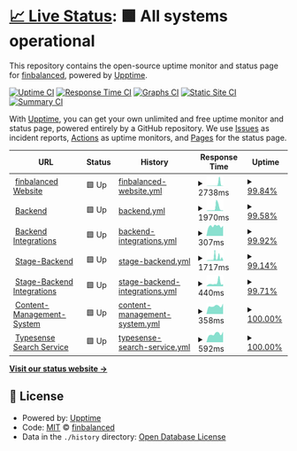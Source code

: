 # [📈 Live Status](https://status.finbalanced.com): <!--live status--> **🟩 All systems operational**

This repository contains the open-source uptime monitor and status page for [finbalanced](finbalanced.com), powered by [Upptime](https://github.com/upptime/upptime).

[![Uptime CI](https://github.com/finbalanced/status/workflows/Uptime%20CI/badge.svg)](https://github.com/finbalanced/status/actions?query=workflow%3A%22Uptime+CI%22)
[![Response Time CI](https://github.com/finbalanced/status/workflows/Response%20Time%20CI/badge.svg)](https://github.com/finbalanced/status/actions?query=workflow%3A%22Response+Time+CI%22)
[![Graphs CI](https://github.com/finbalanced/status/workflows/Graphs%20CI/badge.svg)](https://github.com/finbalanced/status/actions?query=workflow%3A%22Graphs+CI%22)
[![Static Site CI](https://github.com/finbalanced/status/workflows/Static%20Site%20CI/badge.svg)](https://github.com/finbalanced/status/actions?query=workflow%3A%22Static+Site+CI%22)
[![Summary CI](https://github.com/finbalanced/status/workflows/Summary%20CI/badge.svg)](https://github.com/finbalanced/status/actions?query=workflow%3A%22Summary+CI%22)

With [Upptime](https://upptime.js.org), you can get your own unlimited and free uptime monitor and status page, powered entirely by a GitHub repository. We use [Issues](https://github.com/finbalanced/status/issues) as incident reports, [Actions](https://github.com/finbalanced/status/actions) as uptime monitors, and [Pages](https://status.finbalanced.com) for the status page.

<!--start: status pages-->
<!-- This summary is generated by Upptime (https://github.com/upptime/upptime) -->
<!-- Do not edit this manually, your changes will be overwritten -->
<!-- prettier-ignore -->
| URL | Status | History | Response Time | Uptime |
| --- | ------ | ------- | ------------- | ------ |
| <img alt="" src="https://icons.duckduckgo.com/ip3/finbalanced.com.ico" height="13"> [finbalanced Website](https://finbalanced.com) | 🟩 Up | [finbalanced-website.yml](https://github.com/finbalanced/status/commits/HEAD/history/finbalanced-website.yml) | <details><summary><img alt="Response time graph" src="./graphs/finbalanced-website/response-time-week.png" height="20"> 2738ms</summary><br><a href="https://status.finbalanced.com/history/finbalanced-website"><img alt="Response time 416" src="https://img.shields.io/endpoint?url=https%3A%2F%2Fraw.githubusercontent.com%2Ffinbalanced%2Fstatus%2FHEAD%2Fapi%2Ffinbalanced-website%2Fresponse-time.json"></a><br><a href="https://status.finbalanced.com/history/finbalanced-website"><img alt="24-hour response time 460" src="https://img.shields.io/endpoint?url=https%3A%2F%2Fraw.githubusercontent.com%2Ffinbalanced%2Fstatus%2FHEAD%2Fapi%2Ffinbalanced-website%2Fresponse-time-day.json"></a><br><a href="https://status.finbalanced.com/history/finbalanced-website"><img alt="7-day response time 2738" src="https://img.shields.io/endpoint?url=https%3A%2F%2Fraw.githubusercontent.com%2Ffinbalanced%2Fstatus%2FHEAD%2Fapi%2Ffinbalanced-website%2Fresponse-time-week.json"></a><br><a href="https://status.finbalanced.com/history/finbalanced-website"><img alt="30-day response time 1020" src="https://img.shields.io/endpoint?url=https%3A%2F%2Fraw.githubusercontent.com%2Ffinbalanced%2Fstatus%2FHEAD%2Fapi%2Ffinbalanced-website%2Fresponse-time-month.json"></a><br><a href="https://status.finbalanced.com/history/finbalanced-website"><img alt="1-year response time 408" src="https://img.shields.io/endpoint?url=https%3A%2F%2Fraw.githubusercontent.com%2Ffinbalanced%2Fstatus%2FHEAD%2Fapi%2Ffinbalanced-website%2Fresponse-time-year.json"></a></details> | <details><summary><a href="https://status.finbalanced.com/history/finbalanced-website">99.84%</a></summary><a href="https://status.finbalanced.com/history/finbalanced-website"><img alt="All-time uptime 99.97%" src="https://img.shields.io/endpoint?url=https%3A%2F%2Fraw.githubusercontent.com%2Ffinbalanced%2Fstatus%2FHEAD%2Fapi%2Ffinbalanced-website%2Fuptime.json"></a><br><a href="https://status.finbalanced.com/history/finbalanced-website"><img alt="24-hour uptime 100.00%" src="https://img.shields.io/endpoint?url=https%3A%2F%2Fraw.githubusercontent.com%2Ffinbalanced%2Fstatus%2FHEAD%2Fapi%2Ffinbalanced-website%2Fuptime-day.json"></a><br><a href="https://status.finbalanced.com/history/finbalanced-website"><img alt="7-day uptime 99.84%" src="https://img.shields.io/endpoint?url=https%3A%2F%2Fraw.githubusercontent.com%2Ffinbalanced%2Fstatus%2FHEAD%2Fapi%2Ffinbalanced-website%2Fuptime-week.json"></a><br><a href="https://status.finbalanced.com/history/finbalanced-website"><img alt="30-day uptime 99.96%" src="https://img.shields.io/endpoint?url=https%3A%2F%2Fraw.githubusercontent.com%2Ffinbalanced%2Fstatus%2FHEAD%2Fapi%2Ffinbalanced-website%2Fuptime-month.json"></a><br><a href="https://status.finbalanced.com/history/finbalanced-website"><img alt="1-year uptime 99.99%" src="https://img.shields.io/endpoint?url=https%3A%2F%2Fraw.githubusercontent.com%2Ffinbalanced%2Fstatus%2FHEAD%2Fapi%2Ffinbalanced-website%2Fuptime-year.json"></a></details>
| <img alt="" src="https://icons.duckduckgo.com/ip3/backend.finbalanced.com.ico" height="13"> [Backend](https://backend.finbalanced.com/api/health/live) | 🟩 Up | [backend.yml](https://github.com/finbalanced/status/commits/HEAD/history/backend.yml) | <details><summary><img alt="Response time graph" src="./graphs/backend/response-time-week.png" height="20"> 1970ms</summary><br><a href="https://status.finbalanced.com/history/backend"><img alt="Response time 426" src="https://img.shields.io/endpoint?url=https%3A%2F%2Fraw.githubusercontent.com%2Ffinbalanced%2Fstatus%2FHEAD%2Fapi%2Fbackend%2Fresponse-time.json"></a><br><a href="https://status.finbalanced.com/history/backend"><img alt="24-hour response time 491" src="https://img.shields.io/endpoint?url=https%3A%2F%2Fraw.githubusercontent.com%2Ffinbalanced%2Fstatus%2FHEAD%2Fapi%2Fbackend%2Fresponse-time-day.json"></a><br><a href="https://status.finbalanced.com/history/backend"><img alt="7-day response time 1970" src="https://img.shields.io/endpoint?url=https%3A%2F%2Fraw.githubusercontent.com%2Ffinbalanced%2Fstatus%2FHEAD%2Fapi%2Fbackend%2Fresponse-time-week.json"></a><br><a href="https://status.finbalanced.com/history/backend"><img alt="30-day response time 1004" src="https://img.shields.io/endpoint?url=https%3A%2F%2Fraw.githubusercontent.com%2Ffinbalanced%2Fstatus%2FHEAD%2Fapi%2Fbackend%2Fresponse-time-month.json"></a><br><a href="https://status.finbalanced.com/history/backend"><img alt="1-year response time 447" src="https://img.shields.io/endpoint?url=https%3A%2F%2Fraw.githubusercontent.com%2Ffinbalanced%2Fstatus%2FHEAD%2Fapi%2Fbackend%2Fresponse-time-year.json"></a></details> | <details><summary><a href="https://status.finbalanced.com/history/backend">99.58%</a></summary><a href="https://status.finbalanced.com/history/backend"><img alt="All-time uptime 99.96%" src="https://img.shields.io/endpoint?url=https%3A%2F%2Fraw.githubusercontent.com%2Ffinbalanced%2Fstatus%2FHEAD%2Fapi%2Fbackend%2Fuptime.json"></a><br><a href="https://status.finbalanced.com/history/backend"><img alt="24-hour uptime 100.00%" src="https://img.shields.io/endpoint?url=https%3A%2F%2Fraw.githubusercontent.com%2Ffinbalanced%2Fstatus%2FHEAD%2Fapi%2Fbackend%2Fuptime-day.json"></a><br><a href="https://status.finbalanced.com/history/backend"><img alt="7-day uptime 99.58%" src="https://img.shields.io/endpoint?url=https%3A%2F%2Fraw.githubusercontent.com%2Ffinbalanced%2Fstatus%2FHEAD%2Fapi%2Fbackend%2Fuptime-week.json"></a><br><a href="https://status.finbalanced.com/history/backend"><img alt="30-day uptime 99.89%" src="https://img.shields.io/endpoint?url=https%3A%2F%2Fraw.githubusercontent.com%2Ffinbalanced%2Fstatus%2FHEAD%2Fapi%2Fbackend%2Fuptime-month.json"></a><br><a href="https://status.finbalanced.com/history/backend"><img alt="1-year uptime 99.94%" src="https://img.shields.io/endpoint?url=https%3A%2F%2Fraw.githubusercontent.com%2Ffinbalanced%2Fstatus%2FHEAD%2Fapi%2Fbackend%2Fuptime-year.json"></a></details>
| <img alt="" src="https://icons.duckduckgo.com/ip3/backend.finbalanced.com.ico" height="13"> [Backend Integrations](https://backend.finbalanced.com/api/health/integrations) | 🟩 Up | [backend-integrations.yml](https://github.com/finbalanced/status/commits/HEAD/history/backend-integrations.yml) | <details><summary><img alt="Response time graph" src="./graphs/backend-integrations/response-time-week.png" height="20"> 307ms</summary><br><a href="https://status.finbalanced.com/history/backend-integrations"><img alt="Response time 283" src="https://img.shields.io/endpoint?url=https%3A%2F%2Fraw.githubusercontent.com%2Ffinbalanced%2Fstatus%2FHEAD%2Fapi%2Fbackend-integrations%2Fresponse-time.json"></a><br><a href="https://status.finbalanced.com/history/backend-integrations"><img alt="24-hour response time 318" src="https://img.shields.io/endpoint?url=https%3A%2F%2Fraw.githubusercontent.com%2Ffinbalanced%2Fstatus%2FHEAD%2Fapi%2Fbackend-integrations%2Fresponse-time-day.json"></a><br><a href="https://status.finbalanced.com/history/backend-integrations"><img alt="7-day response time 307" src="https://img.shields.io/endpoint?url=https%3A%2F%2Fraw.githubusercontent.com%2Ffinbalanced%2Fstatus%2FHEAD%2Fapi%2Fbackend-integrations%2Fresponse-time-week.json"></a><br><a href="https://status.finbalanced.com/history/backend-integrations"><img alt="30-day response time 318" src="https://img.shields.io/endpoint?url=https%3A%2F%2Fraw.githubusercontent.com%2Ffinbalanced%2Fstatus%2FHEAD%2Fapi%2Fbackend-integrations%2Fresponse-time-month.json"></a><br><a href="https://status.finbalanced.com/history/backend-integrations"><img alt="1-year response time 283" src="https://img.shields.io/endpoint?url=https%3A%2F%2Fraw.githubusercontent.com%2Ffinbalanced%2Fstatus%2FHEAD%2Fapi%2Fbackend-integrations%2Fresponse-time-year.json"></a></details> | <details><summary><a href="https://status.finbalanced.com/history/backend-integrations">99.92%</a></summary><a href="https://status.finbalanced.com/history/backend-integrations"><img alt="All-time uptime 98.94%" src="https://img.shields.io/endpoint?url=https%3A%2F%2Fraw.githubusercontent.com%2Ffinbalanced%2Fstatus%2FHEAD%2Fapi%2Fbackend-integrations%2Fuptime.json"></a><br><a href="https://status.finbalanced.com/history/backend-integrations"><img alt="24-hour uptime 100.00%" src="https://img.shields.io/endpoint?url=https%3A%2F%2Fraw.githubusercontent.com%2Ffinbalanced%2Fstatus%2FHEAD%2Fapi%2Fbackend-integrations%2Fuptime-day.json"></a><br><a href="https://status.finbalanced.com/history/backend-integrations"><img alt="7-day uptime 99.92%" src="https://img.shields.io/endpoint?url=https%3A%2F%2Fraw.githubusercontent.com%2Ffinbalanced%2Fstatus%2FHEAD%2Fapi%2Fbackend-integrations%2Fuptime-week.json"></a><br><a href="https://status.finbalanced.com/history/backend-integrations"><img alt="30-day uptime 99.98%" src="https://img.shields.io/endpoint?url=https%3A%2F%2Fraw.githubusercontent.com%2Ffinbalanced%2Fstatus%2FHEAD%2Fapi%2Fbackend-integrations%2Fuptime-month.json"></a><br><a href="https://status.finbalanced.com/history/backend-integrations"><img alt="1-year uptime 99.95%" src="https://img.shields.io/endpoint?url=https%3A%2F%2Fraw.githubusercontent.com%2Ffinbalanced%2Fstatus%2FHEAD%2Fapi%2Fbackend-integrations%2Fuptime-year.json"></a></details>
| <img alt="" src="https://icons.duckduckgo.com/ip3/stage.backend.finbalanced.com.ico" height="13"> [Stage-Backend](https://stage.backend.finbalanced.com/api/health/live) | 🟩 Up | [stage-backend.yml](https://github.com/finbalanced/status/commits/HEAD/history/stage-backend.yml) | <details><summary><img alt="Response time graph" src="./graphs/stage-backend/response-time-week.png" height="20"> 1717ms</summary><br><a href="https://status.finbalanced.com/history/stage-backend"><img alt="Response time 440" src="https://img.shields.io/endpoint?url=https%3A%2F%2Fraw.githubusercontent.com%2Ffinbalanced%2Fstatus%2FHEAD%2Fapi%2Fstage-backend%2Fresponse-time.json"></a><br><a href="https://status.finbalanced.com/history/stage-backend"><img alt="24-hour response time 1486" src="https://img.shields.io/endpoint?url=https%3A%2F%2Fraw.githubusercontent.com%2Ffinbalanced%2Fstatus%2FHEAD%2Fapi%2Fstage-backend%2Fresponse-time-day.json"></a><br><a href="https://status.finbalanced.com/history/stage-backend"><img alt="7-day response time 1717" src="https://img.shields.io/endpoint?url=https%3A%2F%2Fraw.githubusercontent.com%2Ffinbalanced%2Fstatus%2FHEAD%2Fapi%2Fstage-backend%2Fresponse-time-week.json"></a><br><a href="https://status.finbalanced.com/history/stage-backend"><img alt="30-day response time 862" src="https://img.shields.io/endpoint?url=https%3A%2F%2Fraw.githubusercontent.com%2Ffinbalanced%2Fstatus%2FHEAD%2Fapi%2Fstage-backend%2Fresponse-time-month.json"></a><br><a href="https://status.finbalanced.com/history/stage-backend"><img alt="1-year response time 451" src="https://img.shields.io/endpoint?url=https%3A%2F%2Fraw.githubusercontent.com%2Ffinbalanced%2Fstatus%2FHEAD%2Fapi%2Fstage-backend%2Fresponse-time-year.json"></a></details> | <details><summary><a href="https://status.finbalanced.com/history/stage-backend">99.14%</a></summary><a href="https://status.finbalanced.com/history/stage-backend"><img alt="All-time uptime 99.88%" src="https://img.shields.io/endpoint?url=https%3A%2F%2Fraw.githubusercontent.com%2Ffinbalanced%2Fstatus%2FHEAD%2Fapi%2Fstage-backend%2Fuptime.json"></a><br><a href="https://status.finbalanced.com/history/stage-backend"><img alt="24-hour uptime 99.39%" src="https://img.shields.io/endpoint?url=https%3A%2F%2Fraw.githubusercontent.com%2Ffinbalanced%2Fstatus%2FHEAD%2Fapi%2Fstage-backend%2Fuptime-day.json"></a><br><a href="https://status.finbalanced.com/history/stage-backend"><img alt="7-day uptime 99.14%" src="https://img.shields.io/endpoint?url=https%3A%2F%2Fraw.githubusercontent.com%2Ffinbalanced%2Fstatus%2FHEAD%2Fapi%2Fstage-backend%2Fuptime-week.json"></a><br><a href="https://status.finbalanced.com/history/stage-backend"><img alt="30-day uptime 99.80%" src="https://img.shields.io/endpoint?url=https%3A%2F%2Fraw.githubusercontent.com%2Ffinbalanced%2Fstatus%2FHEAD%2Fapi%2Fstage-backend%2Fuptime-month.json"></a><br><a href="https://status.finbalanced.com/history/stage-backend"><img alt="1-year uptime 99.88%" src="https://img.shields.io/endpoint?url=https%3A%2F%2Fraw.githubusercontent.com%2Ffinbalanced%2Fstatus%2FHEAD%2Fapi%2Fstage-backend%2Fuptime-year.json"></a></details>
| <img alt="" src="https://icons.duckduckgo.com/ip3/stage.backend.finbalanced.com.ico" height="13"> [Stage-Backend Integrations](https://stage.backend.finbalanced.com/api/health/integrations) | 🟩 Up | [stage-backend-integrations.yml](https://github.com/finbalanced/status/commits/HEAD/history/stage-backend-integrations.yml) | <details><summary><img alt="Response time graph" src="./graphs/stage-backend-integrations/response-time-week.png" height="20"> 440ms</summary><br><a href="https://status.finbalanced.com/history/stage-backend-integrations"><img alt="Response time 277" src="https://img.shields.io/endpoint?url=https%3A%2F%2Fraw.githubusercontent.com%2Ffinbalanced%2Fstatus%2FHEAD%2Fapi%2Fstage-backend-integrations%2Fresponse-time.json"></a><br><a href="https://status.finbalanced.com/history/stage-backend-integrations"><img alt="24-hour response time 290" src="https://img.shields.io/endpoint?url=https%3A%2F%2Fraw.githubusercontent.com%2Ffinbalanced%2Fstatus%2FHEAD%2Fapi%2Fstage-backend-integrations%2Fresponse-time-day.json"></a><br><a href="https://status.finbalanced.com/history/stage-backend-integrations"><img alt="7-day response time 440" src="https://img.shields.io/endpoint?url=https%3A%2F%2Fraw.githubusercontent.com%2Ffinbalanced%2Fstatus%2FHEAD%2Fapi%2Fstage-backend-integrations%2Fresponse-time-week.json"></a><br><a href="https://status.finbalanced.com/history/stage-backend-integrations"><img alt="30-day response time 332" src="https://img.shields.io/endpoint?url=https%3A%2F%2Fraw.githubusercontent.com%2Ffinbalanced%2Fstatus%2FHEAD%2Fapi%2Fstage-backend-integrations%2Fresponse-time-month.json"></a><br><a href="https://status.finbalanced.com/history/stage-backend-integrations"><img alt="1-year response time 282" src="https://img.shields.io/endpoint?url=https%3A%2F%2Fraw.githubusercontent.com%2Ffinbalanced%2Fstatus%2FHEAD%2Fapi%2Fstage-backend-integrations%2Fresponse-time-year.json"></a></details> | <details><summary><a href="https://status.finbalanced.com/history/stage-backend-integrations">99.71%</a></summary><a href="https://status.finbalanced.com/history/stage-backend-integrations"><img alt="All-time uptime 99.88%" src="https://img.shields.io/endpoint?url=https%3A%2F%2Fraw.githubusercontent.com%2Ffinbalanced%2Fstatus%2FHEAD%2Fapi%2Fstage-backend-integrations%2Fuptime.json"></a><br><a href="https://status.finbalanced.com/history/stage-backend-integrations"><img alt="24-hour uptime 100.00%" src="https://img.shields.io/endpoint?url=https%3A%2F%2Fraw.githubusercontent.com%2Ffinbalanced%2Fstatus%2FHEAD%2Fapi%2Fstage-backend-integrations%2Fuptime-day.json"></a><br><a href="https://status.finbalanced.com/history/stage-backend-integrations"><img alt="7-day uptime 99.71%" src="https://img.shields.io/endpoint?url=https%3A%2F%2Fraw.githubusercontent.com%2Ffinbalanced%2Fstatus%2FHEAD%2Fapi%2Fstage-backend-integrations%2Fuptime-week.json"></a><br><a href="https://status.finbalanced.com/history/stage-backend-integrations"><img alt="30-day uptime 99.93%" src="https://img.shields.io/endpoint?url=https%3A%2F%2Fraw.githubusercontent.com%2Ffinbalanced%2Fstatus%2FHEAD%2Fapi%2Fstage-backend-integrations%2Fuptime-month.json"></a><br><a href="https://status.finbalanced.com/history/stage-backend-integrations"><img alt="1-year uptime 99.95%" src="https://img.shields.io/endpoint?url=https%3A%2F%2Fraw.githubusercontent.com%2Ffinbalanced%2Fstatus%2FHEAD%2Fapi%2Fstage-backend-integrations%2Fuptime-year.json"></a></details>
| <img alt="" src="https://icons.duckduckgo.com/ip3/cms.finbalanced.com.ico" height="13"> [Content-Management-System](https://cms.finbalanced.com/_health) | 🟩 Up | [content-management-system.yml](https://github.com/finbalanced/status/commits/HEAD/history/content-management-system.yml) | <details><summary><img alt="Response time graph" src="./graphs/content-management-system/response-time-week.png" height="20"> 358ms</summary><br><a href="https://status.finbalanced.com/history/content-management-system"><img alt="Response time 376" src="https://img.shields.io/endpoint?url=https%3A%2F%2Fraw.githubusercontent.com%2Ffinbalanced%2Fstatus%2FHEAD%2Fapi%2Fcontent-management-system%2Fresponse-time.json"></a><br><a href="https://status.finbalanced.com/history/content-management-system"><img alt="24-hour response time 458" src="https://img.shields.io/endpoint?url=https%3A%2F%2Fraw.githubusercontent.com%2Ffinbalanced%2Fstatus%2FHEAD%2Fapi%2Fcontent-management-system%2Fresponse-time-day.json"></a><br><a href="https://status.finbalanced.com/history/content-management-system"><img alt="7-day response time 358" src="https://img.shields.io/endpoint?url=https%3A%2F%2Fraw.githubusercontent.com%2Ffinbalanced%2Fstatus%2FHEAD%2Fapi%2Fcontent-management-system%2Fresponse-time-week.json"></a><br><a href="https://status.finbalanced.com/history/content-management-system"><img alt="30-day response time 336" src="https://img.shields.io/endpoint?url=https%3A%2F%2Fraw.githubusercontent.com%2Ffinbalanced%2Fstatus%2FHEAD%2Fapi%2Fcontent-management-system%2Fresponse-time-month.json"></a><br><a href="https://status.finbalanced.com/history/content-management-system"><img alt="1-year response time 382" src="https://img.shields.io/endpoint?url=https%3A%2F%2Fraw.githubusercontent.com%2Ffinbalanced%2Fstatus%2FHEAD%2Fapi%2Fcontent-management-system%2Fresponse-time-year.json"></a></details> | <details><summary><a href="https://status.finbalanced.com/history/content-management-system">100.00%</a></summary><a href="https://status.finbalanced.com/history/content-management-system"><img alt="All-time uptime 99.96%" src="https://img.shields.io/endpoint?url=https%3A%2F%2Fraw.githubusercontent.com%2Ffinbalanced%2Fstatus%2FHEAD%2Fapi%2Fcontent-management-system%2Fuptime.json"></a><br><a href="https://status.finbalanced.com/history/content-management-system"><img alt="24-hour uptime 100.00%" src="https://img.shields.io/endpoint?url=https%3A%2F%2Fraw.githubusercontent.com%2Ffinbalanced%2Fstatus%2FHEAD%2Fapi%2Fcontent-management-system%2Fuptime-day.json"></a><br><a href="https://status.finbalanced.com/history/content-management-system"><img alt="7-day uptime 100.00%" src="https://img.shields.io/endpoint?url=https%3A%2F%2Fraw.githubusercontent.com%2Ffinbalanced%2Fstatus%2FHEAD%2Fapi%2Fcontent-management-system%2Fuptime-week.json"></a><br><a href="https://status.finbalanced.com/history/content-management-system"><img alt="30-day uptime 100.00%" src="https://img.shields.io/endpoint?url=https%3A%2F%2Fraw.githubusercontent.com%2Ffinbalanced%2Fstatus%2FHEAD%2Fapi%2Fcontent-management-system%2Fuptime-month.json"></a><br><a href="https://status.finbalanced.com/history/content-management-system"><img alt="1-year uptime 100.00%" src="https://img.shields.io/endpoint?url=https%3A%2F%2Fraw.githubusercontent.com%2Ffinbalanced%2Fstatus%2FHEAD%2Fapi%2Fcontent-management-system%2Fuptime-year.json"></a></details>
| <img alt="" src="https://icons.duckduckgo.com/ip3/p4glf3q790ehnd6tp-1.a1.typesense.net.ico" height="13"> [Typesense Search Service](https://p4glf3q790ehnd6tp-1.a1.typesense.net/health) | 🟩 Up | [typesense-search-service.yml](https://github.com/finbalanced/status/commits/HEAD/history/typesense-search-service.yml) | <details><summary><img alt="Response time graph" src="./graphs/typesense-search-service/response-time-week.png" height="20"> 592ms</summary><br><a href="https://status.finbalanced.com/history/typesense-search-service"><img alt="Response time 559" src="https://img.shields.io/endpoint?url=https%3A%2F%2Fraw.githubusercontent.com%2Ffinbalanced%2Fstatus%2FHEAD%2Fapi%2Ftypesense-search-service%2Fresponse-time.json"></a><br><a href="https://status.finbalanced.com/history/typesense-search-service"><img alt="24-hour response time 744" src="https://img.shields.io/endpoint?url=https%3A%2F%2Fraw.githubusercontent.com%2Ffinbalanced%2Fstatus%2FHEAD%2Fapi%2Ftypesense-search-service%2Fresponse-time-day.json"></a><br><a href="https://status.finbalanced.com/history/typesense-search-service"><img alt="7-day response time 592" src="https://img.shields.io/endpoint?url=https%3A%2F%2Fraw.githubusercontent.com%2Ffinbalanced%2Fstatus%2FHEAD%2Fapi%2Ftypesense-search-service%2Fresponse-time-week.json"></a><br><a href="https://status.finbalanced.com/history/typesense-search-service"><img alt="30-day response time 578" src="https://img.shields.io/endpoint?url=https%3A%2F%2Fraw.githubusercontent.com%2Ffinbalanced%2Fstatus%2FHEAD%2Fapi%2Ftypesense-search-service%2Fresponse-time-month.json"></a><br><a href="https://status.finbalanced.com/history/typesense-search-service"><img alt="1-year response time 557" src="https://img.shields.io/endpoint?url=https%3A%2F%2Fraw.githubusercontent.com%2Ffinbalanced%2Fstatus%2FHEAD%2Fapi%2Ftypesense-search-service%2Fresponse-time-year.json"></a></details> | <details><summary><a href="https://status.finbalanced.com/history/typesense-search-service">100.00%</a></summary><a href="https://status.finbalanced.com/history/typesense-search-service"><img alt="All-time uptime 100.00%" src="https://img.shields.io/endpoint?url=https%3A%2F%2Fraw.githubusercontent.com%2Ffinbalanced%2Fstatus%2FHEAD%2Fapi%2Ftypesense-search-service%2Fuptime.json"></a><br><a href="https://status.finbalanced.com/history/typesense-search-service"><img alt="24-hour uptime 100.00%" src="https://img.shields.io/endpoint?url=https%3A%2F%2Fraw.githubusercontent.com%2Ffinbalanced%2Fstatus%2FHEAD%2Fapi%2Ftypesense-search-service%2Fuptime-day.json"></a><br><a href="https://status.finbalanced.com/history/typesense-search-service"><img alt="7-day uptime 100.00%" src="https://img.shields.io/endpoint?url=https%3A%2F%2Fraw.githubusercontent.com%2Ffinbalanced%2Fstatus%2FHEAD%2Fapi%2Ftypesense-search-service%2Fuptime-week.json"></a><br><a href="https://status.finbalanced.com/history/typesense-search-service"><img alt="30-day uptime 100.00%" src="https://img.shields.io/endpoint?url=https%3A%2F%2Fraw.githubusercontent.com%2Ffinbalanced%2Fstatus%2FHEAD%2Fapi%2Ftypesense-search-service%2Fuptime-month.json"></a><br><a href="https://status.finbalanced.com/history/typesense-search-service"><img alt="1-year uptime 100.00%" src="https://img.shields.io/endpoint?url=https%3A%2F%2Fraw.githubusercontent.com%2Ffinbalanced%2Fstatus%2FHEAD%2Fapi%2Ftypesense-search-service%2Fuptime-year.json"></a></details>

<!--end: status pages-->

[**Visit our status website →**](https://status.finbalanced.com)

## 📄 License

- Powered by: [Upptime](https://github.com/upptime/upptime)
- Code: [MIT](./LICENSE) © [finbalanced](finbalanced.com)
- Data in the `./history` directory: [Open Database License](https://opendatacommons.org/licenses/odbl/1-0/)
